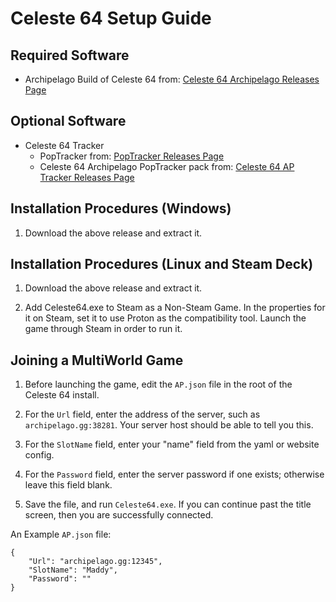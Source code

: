 # Celeste 64 Setup Guide

## Required Software
- Archipelago Build of Celeste 64 from: [Celeste 64 Archipelago Releases Page](https://github.com/PoryGoneDev/Celeste64/releases/)

## Optional Software
- Celeste 64 Tracker
	- PopTracker from: [PopTracker Releases Page](https://github.com/black-sliver/PopTracker/releases/)
	- Celeste 64 Archipelago PopTracker pack from: [Celeste 64 AP Tracker Releases Page](https://github.com/PoryGone/Celeste-64-AP-Tracker/releases/)

## Installation Procedures (Windows)

1. Download the above release and extract it.

## Installation Procedures (Linux and Steam Deck)

1. Download the above release and extract it.

2. Add Celeste64.exe to Steam as a Non-Steam Game. In the properties for it on Steam, set it to use Proton as the compatibility tool. Launch the game through Steam in order to run it.

## Joining a MultiWorld Game

1. Before launching the game, edit the `AP.json` file in the root of the Celeste 64 install.

2. For the `Url` field, enter the address of the server, such as `archipelago.gg:38281`. Your server host should be able to tell you this.

3. For the `SlotName` field, enter your "name" field from the yaml or website config.

4. For the `Password` field, enter the server password if one exists; otherwise leave this field blank.

5. Save the file, and run `Celeste64.exe`. If you can continue past the title screen, then you are successfully connected.

An Example `AP.json` file:

```
{
	"Url": "archipelago.gg:12345",
	"SlotName": "Maddy",
	"Password": ""
}
```

